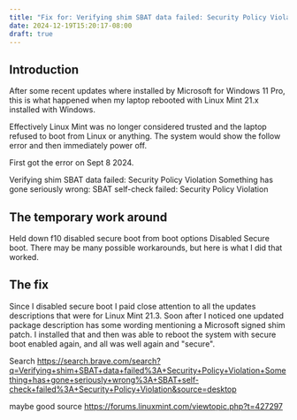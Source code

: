 ```yaml
---
title: "Fix for: Verifying shim SBAT data failed: Security Policy Violation Something has gone seriously wrong: SBAT self-check failed: Security Policy Violation"
date: 2024-12-19T15:20:17-08:00
draft: true
---
```


## Introduction 

After some recent updates where installed by Microsoft for Windows 11 Pro, this is what happened when my laptop rebooted with Linux Mint 21.x installed with Windows.

Effectively Linux Mint was no longer considered trusted and the laptop refused to boot from Linux or anything. The system would show the follow error and then immediately power off.

First got the error on Sept 8 2024.

Verifying shim SBAT data failed: Security Policy Violation Something has gone seriously wrong: SBAT self-check failed: Security Policy Violation

## The temporary work around

Held down f10 disabled secure boot from boot options
Disabled Secure boot. There may be many possible workarounds, but here is what I did that worked. 


## The fix 

Since I disabled secure boot I paid close attention to all the updates descriptions that were for Linux Mint 21.3. Soon after I noticed one updated package description has some wording mentioning a Microsoft signed shim patch. I installed that and then was able to reboot the system with secure boot enabled again, and all was well again and "secure".

Search
https://search.brave.com/search?q=Verifying+shim+SBAT+data+failed%3A+Security+Policy+Violation+Something+has+gone+seriously+wrong%3A+SBAT+self-check+failed%3A+Security+Policy+Violation&source=desktop

maybe good source
https://forums.linuxmint.com/viewtopic.php?t=427297